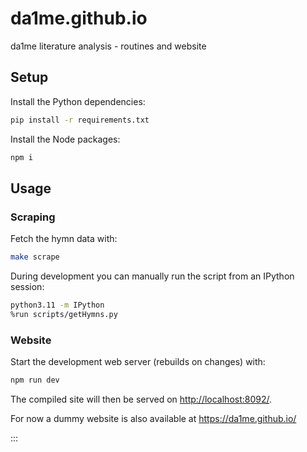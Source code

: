 # da1me.github.io
da1me literature analysis - routines and website

## Setup

Install the Python dependencies:

```bash
pip install -r requirements.txt
```

Install the Node packages:

```bash
npm i
```

## Usage

### Scraping
Fetch the hymn data with:

```bash
make scrape
```

During development you can manually run the script from an IPython
session:

```bash
python3.11 -m IPython
%run scripts/getHymns.py
```

### Website
Start the development web server (rebuilds on changes) with:

```bash
npm run dev
```

The compiled site will then be served on <http://localhost:8092/>.

For now a dummy website is also available at
<https://da1me.github.io/>

:::
